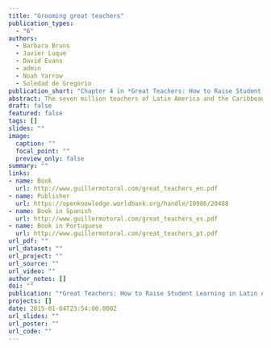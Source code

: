 ```yaml
---
title: "Grooming great teachers"
publication_types:
  - "6"
authors:
  - Barbara Bruns
  - Javier Luque
  - David Evans
  - admin
  - Noah Yarrow
  - Soledad de Gregorio
publication_short: "Chapter 4 in *Great Teachers: How to Raise Student Learning in Latin America and the Caribbean*. Washington DC: World Bank"
abstract: The seven million teachers of Latin America and the Caribbean (LAC) are the critical actors in the region's efforts to improve education quality and raise student learning levels, which lag far behind those of OECD countries and East Asian countries such as China. This book documents the high economic stakes around teacher quality, benchmarks the current performance of LAC's teachers, and delineates the key issues. These include low standards for entry into teacher training, poor quality training programs that are detached from the realities of the classroom, unattractive career incentives, and weak support for teachers once they are on the job.
draft: false
featured: false
tags: []
slides: ""
image:
  caption: ""
  focal_point: ""
  preview_only: false
summary: ""
links:
- name: Book
  url: http://www.guillermotoral.com/great_teachers_en.pdf
- name: Publisher
  url: https://openknowledge.worldbank.org/handle/10986/20488
- name: Book in Spanish
  url: http://www.guillermotoral.com/great_teachers_es.pdf
- name: Book in Portuguese
  url: http://www.guillermotoral.com/great_teachers_pt.pdf
url_pdf: ""
url_dataset: ""
url_project: ""
url_source: ""
url_video: ""
author_notes: []
doi: ""
publication: "*Great Teachers: How to Raise Student Learning in Latin America and the Caribbean*"
projects: []
date: 2015-01-04T23:54:00.000Z
url_slides: ""
url_poster: ""
url_code: ""
---
```

